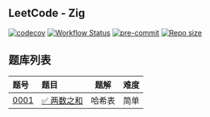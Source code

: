 ## LeetCode - Zig

[![codecov](https://codecov.io/gh/shilin83/leetcode-zig/graph/badge.svg?token=35Y02EJPL1)](https://codecov.io/gh/shilin83/leetcode-zig)
[![Workflow Status](https://img.shields.io/github/actions/workflow/status/shilin83/leetcode-zig/ci.yml?branch=main&style=flat-square&logo=github&label=CI)](https://github.com/shilin83/leetcode-zig/actions)
[![pre-commit](https://img.shields.io/badge/pre--commit-enabled-brightgreen?logo=pre-commit)](https://github.com/pre-commit/pre-commit)
[![Repo size](https://img.shields.io/github/repo-size/shilin83/leetcode-zig?style=flat-square&label=Repo%20size)](https://shields.io/badges/git-hub-repo-size)

## 题库列表

| 题号                                            | 题目                                              | 题解  | 难度 |
|:----------------------------------------------|:------------------------------------------------|:---:|:--:|
| [0001](src/solutions/problem0001/two_sum.zig) | [✅ 两数之和](https://leetcode.cn/problems/two-sum/) | 哈希表 | 简单 |
